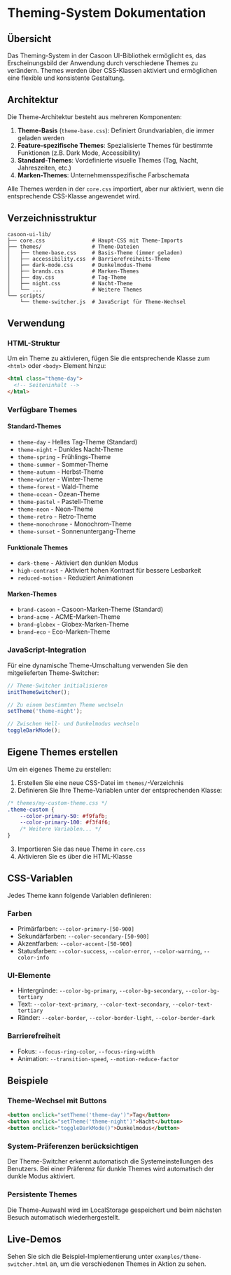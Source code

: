 # Theming-System Dokumentation

## Übersicht

Das Theming-System in der Casoon UI-Bibliothek ermöglicht es, das Erscheinungsbild der Anwendung durch verschiedene Themes zu verändern. Themes werden über CSS-Klassen aktiviert und ermöglichen eine flexible und konsistente Gestaltung.

## Architektur

Die Theme-Architektur besteht aus mehreren Komponenten:

1. **Theme-Basis** (`theme-base.css`): Definiert Grundvariablen, die immer geladen werden
2. **Feature-spezifische Themes**: Spezialisierte Themes für bestimmte Funktionen (z.B. Dark Mode, Accessibility)
3. **Standard-Themes**: Vordefinierte visuelle Themes (Tag, Nacht, Jahreszeiten, etc.)
4. **Marken-Themes**: Unternehmensspezifische Farbschemata

Alle Themes werden in der `core.css` importiert, aber nur aktiviert, wenn die entsprechende CSS-Klasse angewendet wird.

## Verzeichnisstruktur

```
casoon-ui-lib/
├── core.css               # Haupt-CSS mit Theme-Imports
├── themes/                # Theme-Dateien
│   ├── theme-base.css     # Basis-Theme (immer geladen)
│   ├── accessibility.css  # Barrierefreiheits-Theme
│   ├── dark-mode.css      # Dunkelmodus-Theme
│   ├── brands.css         # Marken-Themes
│   ├── day.css            # Tag-Theme
│   ├── night.css          # Nacht-Theme
│   └── ...                # Weitere Themes
└── scripts/
    └── theme-switcher.js  # JavaScript für Theme-Wechsel
```

## Verwendung

### HTML-Struktur

Um ein Theme zu aktivieren, fügen Sie die entsprechende Klasse zum `<html>` oder `<body>` Element hinzu:

```html
<html class="theme-day">
  <!-- Seiteninhalt -->
</html>
```

### Verfügbare Themes

#### Standard-Themes

- `theme-day` - Helles Tag-Theme (Standard)
- `theme-night` - Dunkles Nacht-Theme
- `theme-spring` - Frühlings-Theme
- `theme-summer` - Sommer-Theme
- `theme-autumn` - Herbst-Theme
- `theme-winter` - Winter-Theme
- `theme-forest` - Wald-Theme
- `theme-ocean` - Ozean-Theme
- `theme-pastel` - Pastell-Theme
- `theme-neon` - Neon-Theme
- `theme-retro` - Retro-Theme
- `theme-monochrome` - Monochrom-Theme
- `theme-sunset` - Sonnenuntergang-Theme

#### Funktionale Themes

- `dark-theme` - Aktiviert den dunklen Modus
- `high-contrast` - Aktiviert hohen Kontrast für bessere Lesbarkeit
- `reduced-motion` - Reduziert Animationen

#### Marken-Themes

- `brand-casoon` - Casoon-Marken-Theme (Standard)
- `brand-acme` - ACME-Marken-Theme
- `brand-globex` - Globex-Marken-Theme
- `brand-eco` - Eco-Marken-Theme

### JavaScript-Integration

Für eine dynamische Theme-Umschaltung verwenden Sie den mitgelieferten Theme-Switcher:

```javascript
// Theme-Switcher initialisieren
initThemeSwitcher();

// Zu einem bestimmten Theme wechseln
setTheme('theme-night');

// Zwischen Hell- und Dunkelmodus wechseln
toggleDarkMode();
```

## Eigene Themes erstellen

Um ein eigenes Theme zu erstellen:

1. Erstellen Sie eine neue CSS-Datei im `themes/`-Verzeichnis
2. Definieren Sie Ihre Theme-Variablen unter der entsprechenden Klasse:

```css
/* themes/my-custom-theme.css */
.theme-custom {
    --color-primary-50: #f9fafb;
    --color-primary-100: #f3f4f6;
    /* Weitere Variablen... */
}
```

3. Importieren Sie das neue Theme in `core.css`
4. Aktivieren Sie es über die HTML-Klasse

## CSS-Variablen

Jedes Theme kann folgende Variablen definieren:

### Farben

- Primärfarben: `--color-primary-[50-900]`
- Sekundärfarben: `--color-secondary-[50-900]`
- Akzentfarben: `--color-accent-[50-900]`
- Statusfarben: `--color-success`, `--color-error`, `--color-warning`, `--color-info`

### UI-Elemente

- Hintergründe: `--color-bg-primary`, `--color-bg-secondary`, `--color-bg-tertiary`
- Text: `--color-text-primary`, `--color-text-secondary`, `--color-text-tertiary`
- Ränder: `--color-border`, `--color-border-light`, `--color-border-dark`

### Barrierefreiheit

- Fokus: `--focus-ring-color`, `--focus-ring-width`
- Animation: `--transition-speed`, `--motion-reduce-factor`

## Beispiele

### Theme-Wechsel mit Buttons

```html
<button onclick="setTheme('theme-day')">Tag</button>
<button onclick="setTheme('theme-night')">Nacht</button>
<button onclick="toggleDarkMode()">Dunkelmodus</button>
```

### System-Präferenzen berücksichtigen

Der Theme-Switcher erkennt automatisch die Systemeinstellungen des Benutzers. Bei einer Präferenz für dunkle Themes wird automatisch der dunkle Modus aktiviert.

### Persistente Themes

Die Theme-Auswahl wird im LocalStorage gespeichert und beim nächsten Besuch automatisch wiederhergestellt.

## Live-Demos

Sehen Sie sich die Beispiel-Implementierung unter `examples/theme-switcher.html` an, um die verschiedenen Themes in Aktion zu sehen. 